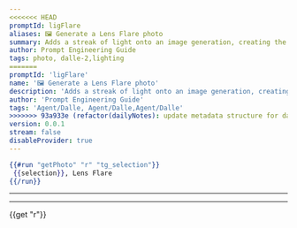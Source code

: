 ```yaml
---
<<<<<<< HEAD
promptId: ligFlare
aliases: 🖼️ Generate a Lens Flare photo
summary: Adds a streak of light onto an image generation, creating the appearance of a bright light source being just outside of the frame.
author: Prompt Engineering Guide
tags: photo, dalle-2,lighting
=======
promptId: 'ligFlare'
name: '🖼️ Generate a Lens Flare photo'
description: 'Adds a streak of light onto an image generation, creating the appearance of a bright light source being just outside of the frame.'
author: 'Prompt Engineering Guide'
tags: 'Agent/Dalle, Agent/Dalle,Agent/Dalle'
>>>>>>> 93a933e (refactor(dailyNotes): update metadata structure for daily notes)
version: 0.0.1
stream: false
disableProvider: true
---
```

```handlebars
{{#run "getPhoto" "r" "tg_selection"}}
 {{selection}}, Lens Flare
{{/run}}
```
***
***
{{get "r"}}